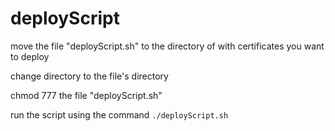 # deployScript

move the file "deployScript.sh" to the directory of with certificates you want to deploy

change directory to the file's directory

chmod 777 the file "deployScript.sh"

run the script using the command `./deployScript.sh`

